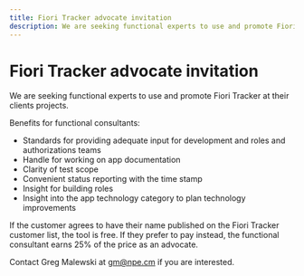 ```yaml
---
title: Fiori Tracker advocate invitation
description: We are seeking functional experts to use and promote Fiori Tracker at their clients projects.
---
```

# Fiori Tracker advocate invitation

We are seeking functional experts to use and promote Fiori Tracker at their clients projects.

Benefits for functional consultants:

- Standards for providing adequate input for development and roles and authorizations teams
- Handle for working on app documentation
- Clarity of test scope
- Convenient status reporting with the time stamp
- Insight for building roles
- Insight into the app technology category to plan technology improvements

If the customer agrees to have their name published on the Fiori Tracker customer list, the tool is free. If they prefer to pay instead, the functional consultant earns 25% of the price as an advocate.

Contact Greg Malewski at gm@npe.cm if you are interested.